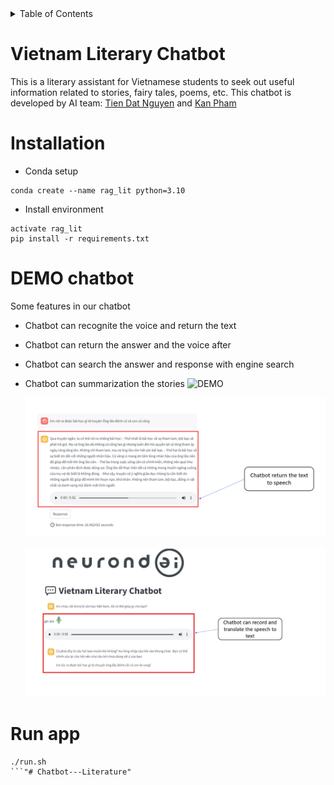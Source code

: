 <!-- TABLE OF CONTENTS -->
<details>
  <summary>Table of Contents</summary>
  <ol>
    <li>
      <a href="#vietnam-literary-chatbot">Vietnam Literary Chatbot</a>
    </li>
    <li>
      <a href="#installation">Installation</a>
    </li>
    <li><a href="#run-app">Run app</a></li>
  </ol>
</details>


# Vietnam Literary Chatbot
This is a literary assistant for Vietnamese students to seek out useful information related to stories, fairy tales, poems, etc. This chatbot is developed by AI team: [Tien Dat Nguyen](https://github.com/tiendat1402) and [Kan Pham](https://github.com/phamdinhkhanh)

# Installation

- Conda setup
```
conda create --name rag_lit python=3.10
```

- Install environment
``` 
activate rag_lit
pip install -r requirements.txt
```
# DEMO chatbot
Some features in our chatbot
- Chatbot can recognite the voice and return the text
- Chatbot can return the answer and the voice after
- Chatbot can search the answer and response with engine search
- Chatbot can summarization the stories
  ![DEMO](summarization.png)

  ![DEMO](tts.png)

  ![DEMO](stt.png)
# Run app

```
./run.sh
```"# Chatbot---Literature" 
